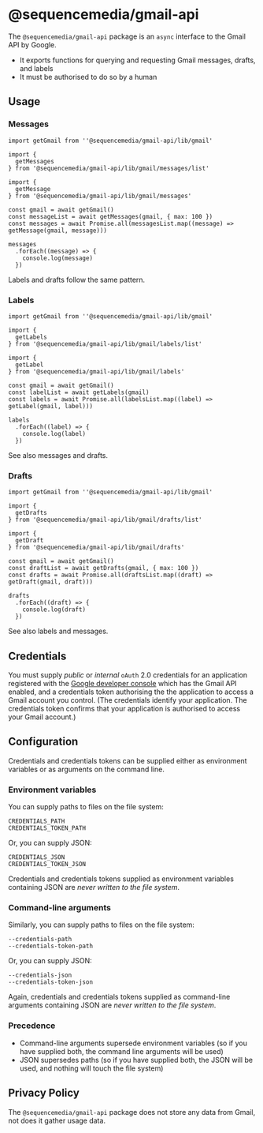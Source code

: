 # @sequencemedia/gmail-api

The `@sequencemedia/gmail-api` package is an `async` interface to the Gmail API by Google.

* It exports functions for querying and requesting Gmail messages, drafts, and labels
* It must be authorised to do so by a human

## Usage

### Messages

```
import getGmail from ''@sequencemedia/gmail-api/lib/gmail'

import {
  getMessages
} from '@sequencemedia/gmail-api/lib/gmail/messages/list'

import {
  getMessage
} from '@sequencemedia/gmail-api/lib/gmail/messages'

const gmail = await getGmail()
const messageList = await getMessages(gmail, { max: 100 })
const messages = await Promise.all(messagesList.map((message) => getMessage(gmail, message)))

messages
  .forEach((message) => {
    console.log(message)
  })
```

Labels and drafts follow the same pattern.

### Labels

```
import getGmail from ''@sequencemedia/gmail-api/lib/gmail'

import {
  getLabels
} from '@sequencemedia/gmail-api/lib/gmail/labels/list'

import {
  getLabel
} from '@sequencemedia/gmail-api/lib/gmail/labels'

const gmail = await getGmail()
const labelList = await getLabels(gmail)
const labels = await Promise.all(labelsList.map((label) => getLabel(gmail, label)))

labels
  .forEach((label) => {
    console.log(label)
  })
```

See also messages and drafts.

### Drafts
```
import getGmail from ''@sequencemedia/gmail-api/lib/gmail'

import {
  getDrafts
} from '@sequencemedia/gmail-api/lib/gmail/drafts/list'

import {
  getDraft
} from '@sequencemedia/gmail-api/lib/gmail/drafts'

const gmail = await getGmail()
const draftList = await getDrafts(gmail, { max: 100 })
const drafts = await Promise.all(draftsList.map((draft) => getDraft(gmail, draft)))

drafts
  .forEach((draft) => {
    console.log(draft)
  })
```

See also labels and messages.


## Credentials

You must supply _public_ or _internal_ `oAuth` 2.0 credentials for an application registered with the [Google developer console](https://console.developers.google.com) which has the Gmail API enabled, and a credentials token authorising the the application to access a Gmail account you control. (The credentials identify your application. The credentials token confirms that your application is authorised to access your Gmail account.)

## Configuration

Credentials and credentials tokens can be supplied either as environment variables or as arguments on the command line.

### Environment variables

You can supply paths to files on the file system:
```
CREDENTIALS_PATH
CREDENTIALS_TOKEN_PATH
```
Or, you can supply JSON:
```
CREDENTIALS_JSON
CREDENTIALS_TOKEN_JSON
```

Credentials and credentials tokens supplied as environment variables containing JSON are _never written to the file system_.

### Command-line arguments

Similarly, you can supply paths to files on the file system:

```
--credentials-path
--credentials-token-path
```

Or, you can supply JSON:

```
--credentials-json
--credentials-token-json
```

Again, credentials and credentials tokens supplied as command-line arguments containing JSON are _never written to the file system_.

### Precedence

* Command-line arguments supersede environment variables (so if you have supplied both, the command line arguments will be used)
* JSON supersedes paths (so if you have supplied both, the JSON will be used, and nothing will touch the file system)

## Privacy Policy

The `@sequencemedia/gmail-api` package does not store any data from Gmail, not does it gather usage data.
